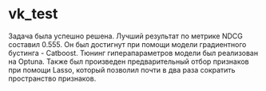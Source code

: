 # vk_test
Задача была успешно решена. Лучший результат по метрике NDCG cоставил 0.555. Он был достигнут при помощи модели градиентного бустинга -  Catboost. 
Тюнинг гиперапараметров модели был реализован на  Optuna.
Также был произведен предварительный отбор признаков при помощи Lasso, который позволил почти в два раза сократить пространство признаков.
